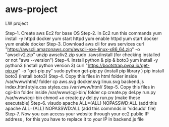 # aws-project
LW project

Step-1. Create aws Ec2 for base OS
Step-2. In Ec2 run this commands yum install -y httpd docker 
        yum start httpd yum enable httpd
        yum start docker yum enable docker
Step-3. Download aws cli for aws services
        curl "https://awscli.amazonaws.com/awscli-exe-linux-x86_64.zip" -o "awscliv2.zip"
        unzip awscliv2.zip
        sudo ./aws/install  (for checking installed or not "aws --version")
Step-4. Install python & pip & boto3 
        yum install -y python3 (install python version 3)
        curl "https://bootstrap.pypa.io/get-pip.py" -o "get-pip.py"
        sudo python get-pip.py (install pip library )
        pip install boto3 (install boto3)
Step-4. Copy this files in html folder inside /var/www/html/ folder
        cp aws.svg docker.svg linux.svg backend.js index.html style.css styles.css /var/www/html/
Step-5. Copy this files in cgi-bin folder inside /var/www/cgi-bin/ folder
        cp create.py del.py run.py /var/www/cgi-bin
        chmod +x create.py del.py run.py (make these executable)
Step-6. visudo
        apache ALL=(ALL) NOPASSWD:ALL (add this 
        apache ALL=(ALL) NOPASSWD:ALL (add this commnds in 'vidsudo' file)
Step-7. Now you can access your website through your ec2 public IP address , for this you have to replace it to your IP in backend.js file





        

